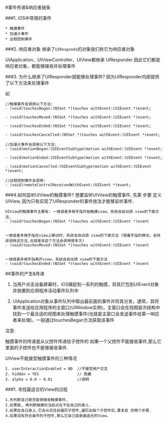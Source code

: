 #事件传递&响应者链条

###1. iOS中常用的事件

    * 触摸事件
    * 加速计事件 
    * 远程控制事件
    
###2. 响应者对象
继承了`UIResponds`的对象我们称它为响应者对象

UIApplication、UIViewController、UIView都继承 UIResponder 因此它们都是响应者对象，都能够接收并处理事件

###3. 为什么继承了UIResponder就能够处理事件?
因为UIResponder内部提供了以下方法来处理事件  

如
```
//触摸事件会调用以下方法:
- (void)touchesBegan:(NSSet *)touches withEvent:(UIEvent *)event;

- (void)touchesMoved:(NSSet *)touches withEvent:(UIEvent *)event;

- (void)touchesEnded:(NSSet *)touches withEvent:(UIEvent *)event;

- (void)touchesCancelled:(NSSet *)touches withEvent:(UIEvent *)event; 

//加速计事件会调用以下方法:
- (void)motionBegan:(UIEventSubtype)motion withEvent:(UIEvent *)event;

- (void)motionEnded:(UIEventSubtype)motion withEvent:(UIEvent *)event;

- (void)motionCancelled:(UIEventSubtype)motion withEvent:(UIEvent *)event; 

//远程控制事件会调用:
- (void)remoteControlReceivedWithEvent:(UIEvent *)event;
```

###4.如何监听UIView的触摸事件? 
想要监听UIViiew的触摸事件, 先第 步要 定义UIView, 因为只有实现了UIResponder的事件放法才能够监听事件.

```
UIView的触摸事件主要有: 一根或者多根手指开始触摸view，系统会自动调 view的下面方法. 
- (void)touchesBegan:(NSSet *)touches withEvent:(UIEvent *)event 

一根或者多根手指在view上移动时，系统会自动调 view的下面方法 (随着手指的移动，会持续调用该方法,也就是说这个方法会调用很多次)
- (void)touchesMoved:(NSSet *)touches withEvent:(UIEvent *)event 

一根或者多根手指离开view，系统会自动调 view的下面方法
- (void)touchesEnded:(NSSet *)touches withEvent:(UIEvent *)event
```

##事件的产生&传递
1. 当用户点击设备屏幕时，iOS捕捉到一系列的触摸，将其打包到UIEvent对象并放置到应用程序活动事件队列中

2. UIApplication对象从事件队列中取出最前面的事件并将其分发，通常，其将事件发送给应用程序的主窗口(UIWindow实例)，主窗口会在视图层次结构中找到一个最合适的视图来处理触摸事件(也就是主窗口会发送事件给第一响应者来处理)，一般通过touchesBegan方法获取该事件

注意:

触摸事件的传递是从父控件传递给子控件的
如果一个父控件不能接收事件,那么它里面的子控件也不能够接收事件.

UIView不能接受触摸事件的三种情况
    
```
1. userInteractionEnabled = NO  //不接受用户交互
2. hidden = YES                 // 隐藏
3. alpha = 0.0 ~ 0.01           //透明
```

###1. 寻找最适合的View的过程

    1.先判断自己是否能够接收触摸事件,
    2.如果能, 再判断触摸的当前点在不在自己的身上.
    3.如果在自己身上,它会从后往前遍历子控件,遍历出每个子控件后,重复前 的两个步骤.
    4.如果没有符合条件的子控件,那么它自己就是最适合的View.






